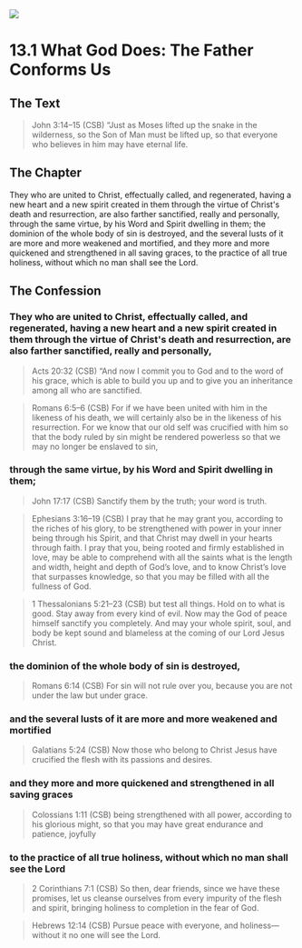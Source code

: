 <img class="intro-right" src="/images/art-1689.png">

# 13.1 What God Does: The Father Conforms Us

## The Text

>John 3:14–15 (CSB) “Just as Moses lifted up the snake in the wilderness, so the Son of Man must be lifted up, so that everyone who believes in him may have eternal life.

## The Chapter

They who are united to Christ, effectually called, and regenerated, having a new heart and a new spirit created in them through the virtue of Christ's death and resurrection, are also farther sanctified, really and personally, through the same virtue, by his Word and Spirit dwelling in them; the dominion of the whole body of sin is destroyed, and the several lusts of it are more and more weakened and mortified, and they more and more quickened and strengthened in all saving graces, to the practice of all true holiness, without which no man shall see the Lord.

## The Confession

### They who are united to Christ, effectually called, and regenerated, having a new heart and a new spirit created in them through the virtue of Christ's death and resurrection, are also farther sanctified, really and personally,

>Acts 20:32 (CSB) “And now I commit you to God and to the word of his grace, which is able to build you up and to give you an inheritance among all who are sanctified.

>Romans 6:5–6 (CSB) For if we have been united with him in the likeness of his death, we will certainly also be in the likeness of his resurrection. For we know that our old self was crucified with him so that the body ruled by sin might be rendered powerless so that we may no longer be enslaved to sin,

### through the same virtue, by his Word and Spirit dwelling in them;

>John 17:17 (CSB) Sanctify them by the truth; your word is truth.

>Ephesians 3:16–19 (CSB) I pray that he may grant you, according to the riches of his glory, to be strengthened with power in your inner being through his Spirit, and that Christ may dwell in your hearts through faith. I pray that you, being rooted and firmly established in love, may be able to comprehend with all the saints what is the length and width, height and depth of God’s love, and to know Christ’s love that surpasses knowledge, so that you may be filled with all the fullness of God.

>1 Thessalonians 5:21–23 (CSB) but test all things. Hold on to what is good. Stay away from every kind of evil. Now may the God of peace himself sanctify you completely. And may your whole spirit, soul, and body be kept sound and blameless at the coming of our Lord Jesus Christ.

### the dominion of the whole body of sin is destroyed,

>Romans 6:14 (CSB) For sin will not rule over you, because you are not under the law but under grace.

### and the several lusts of it are more and more weakened and mortified

>Galatians 5:24 (CSB) Now those who belong to Christ Jesus have crucified the flesh with its passions and desires.

### and they more and more quickened and strengthened in all saving graces

>Colossians 1:11 (CSB) being strengthened with all power, according to his glorious might, so that you may have great endurance and patience, joyfully

### to the practice of all true holiness, without which no man shall see the Lord

>2 Corinthians 7:1 (CSB) So then, dear friends, since we have these promises, let us cleanse ourselves from every impurity of the flesh and spirit, bringing holiness to completion in the fear of God.

>Hebrews 12:14 (CSB) Pursue peace with everyone, and holiness—without it no one will see the Lord.
